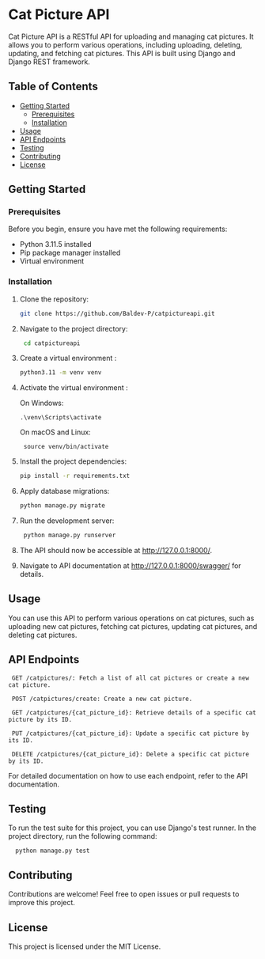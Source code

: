 # Cat Picture API

  Cat Picture API is a RESTful API for uploading and managing cat pictures. It allows you to perform various operations, including uploading, deleting, updating, and fetching   cat pictures. This API is built using Django and Django REST framework.

## Table of Contents

- [Getting Started](#getting-started)
  - [Prerequisites](#prerequisites)
  - [Installation](#installation)
- [Usage](#usage)
- [API Endpoints](#api-endpoints)
- [Testing](#testing)
- [Contributing](#contributing)
- [License](#license)


## Getting Started

### Prerequisites

  Before you begin, ensure you have met the following requirements:

  - Python 3.11.5 installed
  - Pip package manager installed
  - Virtual environment 

### Installation

1. Clone the repository:

   ```bash
   git clone https://github.com/Baldev-P/catpictureapi.git

2. Navigate to the project directory:

    ```bash
     cd catpictureapi

3. Create a virtual environment :

    ```bash
    python3.11 -m venv venv

4. Activate the virtual environment :
   
    On Windows:

       .\venv\Scripts\activate

    On macOS and Linux:

        source venv/bin/activate

6. Install the project dependencies:

    ```bash
    pip install -r requirements.txt

7. Apply database migrations:

    ```bash
    python manage.py migrate

8. Run the development server:

   ```bash
    python manage.py runserver

9. The API should now be accessible at http://127.0.0.1:8000/.
   
10. Navigate to API documentation at http://127.0.0.1:8000/swagger/ for details.




## Usage
  You can use this API to perform various operations on cat pictures, such as uploading new cat pictures, fetching cat pictures, updating cat pictures, and deleting cat   pictures.



## API Endpoints
     GET /catpictures/: Fetch a list of all cat pictures or create a new cat picture.  

     POST /catpictures/create: Create a new cat picture.  

     GET /catpictures/{cat_picture_id}: Retrieve details of a specific cat picture by its ID.  

     PUT /catpictures/{cat_picture_id}: Update a specific cat picture by its ID.  

     DELETE /catpictures/{cat_picture_id}: Delete a specific cat picture by its ID.  

  For detailed documentation on how to use each endpoint, refer to the API documentation.  



## Testing
  To run the test suite for this project, you can use Django's test runner. In the project directory, run the following command:

      python manage.py test

## Contributing
  Contributions are welcome! Feel free to open issues or pull requests to improve this project.

## License
  This project is licensed under the MIT License.
